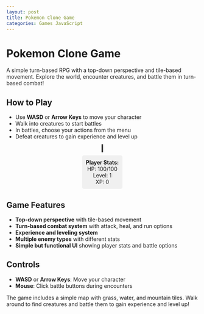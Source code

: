 ```yaml
---
layout: post
title: Pokemon Clone Game
categories: Games JavaScript
---
```


# Pokemon Clone Game

A simple turn-based RPG with a top-down perspective and tile-based movement. Explore the world, encounter creatures, and battle them in turn-based combat!

## How to Play

- Use **WASD** or **Arrow Keys** to move your character
- Walk into creatures to start battles
- In battles, choose your actions from the menu
- Defeat creatures to gain experience and level up

<div id="game-container" style="width: 100%; max-width: 800px; margin: 0 auto; text-align: center;">
  <canvas id="gameCanvas" width="800" height="600" style="border: 2px solid #333; background: #87CEEB;"></canvas>
  <div id="ui-container" style="margin-top: 10px;">
    <div id="stats" style="display: inline-block; margin: 0 20px; padding: 10px; background: #f0f0f0; border-radius: 5px;">
      <strong>Player Stats:</strong><br>
      HP: <span id="player-hp">100</span>/<span id="player-max-hp">100</span><br>
      Level: <span id="player-level">1</span><br>
      XP: <span id="player-xp">0</span>
    </div>
    <div id="battle-ui" style="display: none; margin-top: 10px; padding: 10px; background: #ffebee; border-radius: 5px;">
      <div id="battle-text" style="margin-bottom: 10px;"></div>
      <button id="attack-btn" onclick="attack()">Attack</button>
      <button id="heal-btn" onclick="heal()">Heal</button>
      <button id="run-btn" onclick="run()">Run</button>
    </div>
  </div>
</div>

<script>
// Game state
const gameState = {
  player: {
    x: 5,
    y: 5,
    hp: 100,
    maxHp: 100,
    level: 1,
    xp: 0,
    attack: 15,
    defense: 10
  },
  creatures: [
    { x: 8, y: 8, hp: 50, maxHp: 50, attack: 10, defense: 5, name: "Goblin", xpReward: 20 },
    { x: 12, y: 12, hp: 80, maxHp: 80, attack: 15, defense: 8, name: "Orc", xpReward: 35 },
    { x: 15, y: 6, hp: 60, maxHp: 60, attack: 12, defense: 6, name: "Troll", xpReward: 25 }
  ],
  inBattle: false,
  currentEnemy: null,
  map: []
};

// Tile types
const TILES = {
  GRASS: 0,
  WATER: 1,
  MOUNTAIN: 2
};

// Colors for tiles
const TILE_COLORS = {
  [TILES.GRASS]: '#90EE90',
  [TILES.WATER]: '#4682B4',
  [TILES.MOUNTAIN]: '#8B4513'
};

// Initialize map
function initMap() {
  const mapSize = 20;
  gameState.map = [];
  
  for (let y = 0; y < mapSize; y++) {
    gameState.map[y] = [];
    for (let x = 0; x < mapSize; x++) {
      // Create a simple map with grass, some water, and mountains
      if (x === 0 || y === 0 || x === mapSize - 1 || y === mapSize - 1) {
        gameState.map[y][x] = TILES.MOUNTAIN; // Border
      } else if (Math.random() < 0.1) {
        gameState.map[y][x] = TILES.WATER;
      } else {
        gameState.map[y][x] = TILES.GRASS;
      }
    }
  }
}

// Canvas setup
const canvas = document.getElementById('gameCanvas');
const ctx = canvas.getContext('2d');
const TILE_SIZE = 30;

// Draw functions
function drawMap() {
  for (let y = 0; y < gameState.map.length; y++) {
    for (let x = 0; x < gameState.map[y].length; x++) {
      const tile = gameState.map[y][x];
      ctx.fillStyle = TILE_COLORS[tile];
      ctx.fillRect(x * TILE_SIZE, y * TILE_SIZE, TILE_SIZE, TILE_SIZE);
      
      // Add some texture
      ctx.strokeStyle = '#666';
      ctx.lineWidth = 1;
      ctx.strokeRect(x * TILE_SIZE, y * TILE_SIZE, TILE_SIZE, TILE_SIZE);
    }
  }
}

function drawPlayer() {
  ctx.fillStyle = '#FF6B6B';
  ctx.fillRect(
    gameState.player.x * TILE_SIZE + 5,
    gameState.player.y * TILE_SIZE + 5,
    TILE_SIZE - 10,
    TILE_SIZE - 10
  );
  
  // Player eyes
  ctx.fillStyle = '#000';
  ctx.fillRect(
    gameState.player.x * TILE_SIZE + 8,
    gameState.player.y * TILE_SIZE + 8,
    3,
    3
  );
  ctx.fillRect(
    gameState.player.x * TILE_SIZE + 19,
    gameState.player.y * TILE_SIZE + 8,
    3,
    3
  );
}

function drawCreatures() {
  gameState.creatures.forEach(creature => {
    if (creature.hp > 0) {
      ctx.fillStyle = '#8B0000';
      ctx.fillRect(
        creature.x * TILE_SIZE + 5,
        creature.y * TILE_SIZE + 5,
        TILE_SIZE - 10,
        TILE_SIZE - 10
      );
      
      // Creature eyes
      ctx.fillStyle = '#FFD700';
      ctx.fillRect(
        creature.x * TILE_SIZE + 8,
        creature.y * TILE_SIZE + 8,
        3,
    3
      );
      ctx.fillRect(
        creature.x * TILE_SIZE + 19,
        creature.y * TILE_SIZE + 8,
        3,
        3
      );
    }
  });
}

function drawUI() {
  // Draw camera offset to center on player
  const cameraX = Math.max(0, Math.min(gameState.player.x - 10, gameState.map[0].length - 20));
  const cameraY = Math.max(0, Math.min(gameState.player.y - 8, gameState.map.length - 16));
  
  ctx.save();
  ctx.translate(-cameraX * TILE_SIZE, -cameraY * TILE_SIZE);
  
  drawMap();
  drawCreatures();
  drawPlayer();
  
  ctx.restore();
}

// Movement
function canMoveTo(x, y) {
  if (x < 0 || y < 0 || x >= gameState.map[0].length || y >= gameState.map.length) {
    return false;
  }
  return gameState.map[y][x] !== TILES.MOUNTAIN && gameState.map[y][x] !== TILES.WATER;
}

function movePlayer(dx, dy) {
  if (gameState.inBattle) return;
  
  const newX = gameState.player.x + dx;
  const newY = gameState.player.y + dy;
  
  if (canMoveTo(newX, newY)) {
    gameState.player.x = newX;
    gameState.player.y = newY;
    
    // Check for creature encounters
    checkForEncounters();
  }
}

function checkForEncounters() {
  const creature = gameState.creatures.find(c => 
    c.hp > 0 && c.x === gameState.player.x && c.y === gameState.player.y
  );
  
  if (creature) {
    startBattle(creature);
  }
}

// Battle system
function startBattle(enemy) {
  gameState.inBattle = true;
  gameState.currentEnemy = enemy;
  
  document.getElementById('battle-ui').style.display = 'block';
  document.getElementById('battle-text').textContent = `A wild ${enemy.name} appears!`;
  
  updateStats();
}

function attack() {
  if (!gameState.inBattle || !gameState.currentEnemy) return;
  
  const enemy = gameState.currentEnemy;
  const damage = Math.max(1, gameState.player.attack - enemy.defense);
  enemy.hp = Math.max(0, enemy.hp - damage);
  
  document.getElementById('battle-text').textContent = `You deal ${damage} damage to ${enemy.name}!`;
  
  if (enemy.hp <= 0) {
    endBattle(true);
  } else {
    // Enemy attacks back
    setTimeout(() => {
      enemyAttack();
    }, 1000);
  }
}

function enemyAttack() {
  if (!gameState.inBattle || !gameState.currentEnemy) return;
  
  const enemy = gameState.currentEnemy;
  const damage = Math.max(1, enemy.attack - gameState.player.defense);
  gameState.player.hp = Math.max(0, gameState.player.hp - damage);
  
  document.getElementById('battle-text').textContent = `${enemy.name} deals ${damage} damage to you!`;
  updateStats();
  
  if (gameState.player.hp <= 0) {
    endBattle(false);
  }
}

function heal() {
  if (!gameState.inBattle) return;
  
  const healAmount = 30;
  gameState.player.hp = Math.min(gameState.player.maxHp, gameState.player.hp + healAmount);
  
  document.getElementById('battle-text').textContent = `You heal for ${healAmount} HP!`;
  updateStats();
  
  // Enemy attacks after healing
  setTimeout(() => {
    enemyAttack();
  }, 1000);
}

function run() {
  if (!gameState.inBattle) return;
  
  const success = Math.random() > 0.5;
  if (success) {
    document.getElementById('battle-text').textContent = "You successfully ran away!";
    setTimeout(() => {
      endBattle(false);
    }, 1000);
  } else {
    document.getElementById('battle-text').textContent = "You couldn't escape!";
    setTimeout(() => {
      enemyAttack();
    }, 1000);
  }
}

function endBattle(playerWon) {
  if (playerWon) {
    const xpGained = gameState.currentEnemy.xpReward;
    gameState.player.xp += xpGained;
    
    document.getElementById('battle-text').textContent = 
      `You defeated ${gameState.currentEnemy.name}! Gained ${xpGained} XP!`;
    
    // Check for level up
    const xpNeeded = gameState.player.level * 50;
    if (gameState.player.xp >= xpNeeded) {
      levelUp();
    }
  } else {
    document.getElementById('battle-text').textContent = "You were defeated!";
    // Reset player position
    gameState.player.x = 5;
    gameState.player.y = 5;
    gameState.player.hp = gameState.player.maxHp;
  }
  
  setTimeout(() => {
    gameState.inBattle = false;
    gameState.currentEnemy = null;
    document.getElementById('battle-ui').style.display = 'none';
    updateStats();
  }, 2000);
}

function levelUp() {
  gameState.player.level++;
  gameState.player.maxHp += 20;
  gameState.player.hp = gameState.player.maxHp;
  gameState.player.attack += 5;
  gameState.player.defense += 3;
  
  document.getElementById('battle-text').textContent += ` Level up! You are now level ${gameState.player.level}!`;
}

function updateStats() {
  document.getElementById('player-hp').textContent = gameState.player.hp;
  document.getElementById('player-max-hp').textContent = gameState.player.maxHp;
  document.getElementById('player-level').textContent = gameState.player.level;
  document.getElementById('player-xp').textContent = gameState.player.xp;
}

// Input handling
document.addEventListener('keydown', (e) => {
  switch(e.key.toLowerCase()) {
    case 'w':
    case 'arrowup':
      movePlayer(0, -1);
      break;
    case 's':
    case 'arrowdown':
      movePlayer(0, 1);
      break;
    case 'a':
    case 'arrowleft':
      movePlayer(-1, 0);
      break;
    case 'd':
    case 'arrowright':
      movePlayer(1, 0);
      break;
  }
});

// Game loop
function gameLoop() {
  drawUI();
  requestAnimationFrame(gameLoop);
}

// Initialize and start
initMap();
updateStats();
gameLoop();
</script>

## Game Features

- **Top-down perspective** with tile-based movement
- **Turn-based combat system** with attack, heal, and run options
- **Experience and leveling system**
- **Multiple enemy types** with different stats
- **Simple but functional UI** showing player stats and battle options

## Controls

- **WASD** or **Arrow Keys**: Move your character
- **Mouse**: Click battle buttons during encounters

The game includes a simple map with grass, water, and mountain tiles. Walk around to find creatures and battle them to gain experience and level up!
